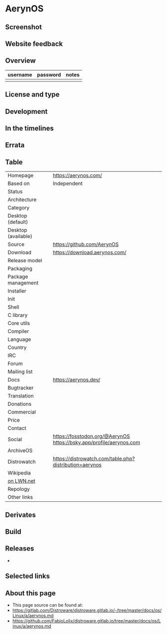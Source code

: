 # AerynOS

## Screenshot


## Website feedback


## Overview


| username | password | notes |
|----------|----------|-------|
|  |  |  |


## License and type



## Development



## In the timelines



## Errata



## Table

|                       |  |
|-----------------------|--|
| Homepage              | <https://aerynos.com/> |
| Based on              | Independent |
| Status                |  |
| Architecture          |  |
| Category              |  |
| Desktop (default)     |  |
| Desktop (available)   |  |
| Source                | <https://github.com/AerynOS> |
| Download              | <https://download.aerynos.com/> |
| Release model         |  |
| Packaging             |  |
| Package management    |  |
| Installer             |  |
| Init                  |  |
| Shell                 |  |
| C library             |  |
| Core utils            |  |
| Compiler              |  |
| Language              |  |
| Country               |  |
| IRC                   |  |
| Forum                 |  |
| Mailing list          |  |
| Docs                  | <https://aerynos.dev/> |
| Bugtracker            |  |
| Translation           |  |
| Donations             |  |
| Commercial            |  |
| Price                 |  |
| Contact               |  |
| Social                | <https://fosstodon.org/@AerynOS> <br> <https://bsky.app/profile/aerynos.com> |
| ArchiveOS             |  |
| Distrowatch           | <https://distrowatch.com/table.php?distribution=aerynos> |
| Wikipedia             |  |
| [on LWN.net](https://lwn.net/Distributions/) |  |
| Repology              |  |
| Other links           | <br> |


## Derivates



## Build



## Releases

* 


## Selected links



## About this page

* This page source can be found at:
* <https://gitlab.com/Distroware/distroware.gitlab.io/-/tree/master/docs/os/Linux/a/aerynos.md>
* <https://github.com/FabioLolix/distroware.gitlab.io/tree/master/docs/os/Linux/a/aerynos.md>